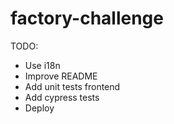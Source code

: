 # factory-challenge

TODO:

- Use i18n
- Improve README
- Add unit tests frontend
- Add cypress tests
- Deploy
